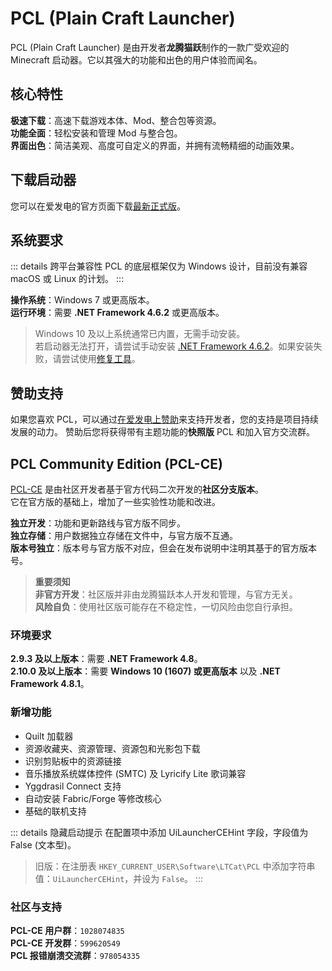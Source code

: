 # PCL (Plain Craft Launcher)

PCL (Plain Craft Launcher) 是由开发者**龙腾猫跃**制作的一款广受欢迎的 Minecraft 启动器。它以其强大的功能和出色的用户体验而闻名。

## 核心特性

**极速下载**：高速下载游戏本体、Mod、整合包等资源。  
**功能全面**：轻松安装和管理 Mod 与整合包。  
**界面出色**：简洁美观、高度可自定义的界面，并拥有流畅精细的动画效果。

## 下载启动器

您可以在爱发电的官方页面下载[最新正式版](https://afdian.com/p/0164034c016c11ebafcb52540025c377)。

## 系统要求

::: details 跨平台兼容性
PCL 的底层框架仅为 Windows 设计，目前没有兼容 macOS 或 Linux 的计划。
:::

**操作系统**：Windows 7 或更高版本。  
**运行环境**：需要 **.NET Framework 4.6.2** 或更高版本。

> Windows 10 及以上系统通常已内置，无需手动安装。  
> 若启动器无法打开，请尝试手动安装 [.NET Framework 4.6.2](https://dotnet.microsoft.com/zh-cn/download/dotnet-framework/thank-you/net462-offline-installer)。如果安装失败，请尝试使用[修复工具](https://support.microsoft.com/zh-cn/topic/microsoft-net-framework-%E4%BF%AE%E5%A4%8D%E5%B7%A5%E5%85%B7%E5%8F%AF%E7%94%A8-942a01e3-5b8b-7abb-c166-c34a2f4b612a)。

## 赞助支持

如果您喜欢 PCL，可以通过[在爱发电上赞助](https://afdian.com/@LTCat)来支持开发者，您的支持是项目持续发展的动力。
赞助后您将获得带有主题功能的**快照版** PCL 和加入官方交流群。

## PCL Community Edition (PCL-CE)

[PCL-CE](https://github.com/PCL-Community/PCL2-CE) 是由社区开发者基于官方代码二次开发的**社区分支版本**。  
它在官方版的基础上，增加了一些实验性功能和改进。

**独立开发**：功能和更新路线与官方版不同步。  
**独立存储**：用户数据独立存储在文件中，与官方版不互通。  
**版本号独立**：版本号与官方版不对应，但会在发布说明中注明其基于的官方版本号。

> **重要须知**  
> **非官方开发**：社区版并非由龙腾猫跃本人开发和管理，与官方无关。  
> **风险自负**：使用社区版可能存在不稳定性，一切风险由您自行承担。

### 环境要求

**2.9.3 及以上版本**：需要 **.NET Framework 4.8**。  
**2.10.0 及以上版本**：需要 **Windows 10 (1607) 或更高版本** 以及 **.NET Framework 4.8.1**。

### 新增功能

- Quilt 加载器
- 资源收藏夹、资源管理、资源包和光影包下载
- 识别剪贴板中的资源链接
- 音乐播放系统媒体控件 (SMTC) 及 Lyricify Lite 歌词兼容
- Yggdrasil Connect 支持
- 自动安装 Fabric/Forge 等修改核心
- 基础的联机支持

::: details 隐藏启动提示
在配置项中添加 UiLauncherCEHint 字段，字段值为 False (文本型)。
> 旧版：在注册表 `HKEY_CURRENT_USER\Software\LTCat\PCL` 中添加字符串值：`UiLauncherCEHint`，并设为 `False`。
:::

### 社区与支持

**PCL-CE 用户群**：`1028074835`  
**PCL-CE 开发群**：`599620549`  
**PCL 报错崩溃交流群**：`978054335`
